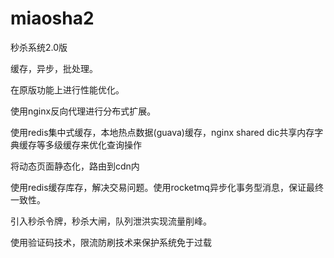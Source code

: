 # miaosha2
秒杀系统2.0版

缓存，异步，批处理。

在原版功能上进行性能优化。

使用nginx反向代理进行分布式扩展。

使用redis集中式缓存，本地热点数据(guava)缓存，nginx shared dic共享内存字典缓存等多级缓存来优化查询操作

将动态页面静态化，路由到cdn内

使用redis缓存库存，解决交易问题。使用rocketmq异步化事务型消息，保证最终一致性。

引入秒杀令牌，秒杀大闸，队列泄洪实现流量削峰。

使用验证码技术，限流防刷技术来保护系统免于过载

